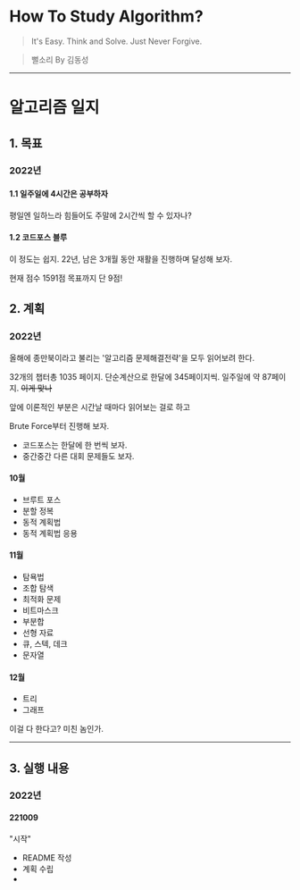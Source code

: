 # How To Study Algorithm? 

> It's Easy. Think and Solve.
> Just Never Forgive. 

> 뻘소리 By 김동성

--- 



# 알고리즘 일지 




## 1. 목표 

### 2022년

#### 1.1 일주일에 4시간은 공부하자

평일엔 일하느라 힘들어도 주말에 2시간씩 할 수 있자나? 

#### 1.2 코드포스 블루 

이 정도는 쉽지. 22년, 남은 3개월 동안 재활을 진행하며 달성해 보자.

현재 점수 1591점 목표까지 단 9점!


## 2. 계획

### 2022년

올해에 종만북이라고 불리는 '알고리즘 문제해결전략'을 모두 읽어보려 한다.    

32개의 챕터총 1035 페이지. 단순계산으로 한달에 345페이지씩. 일주일에 약 87페이지. ~~이게 맞나~~    

앞에 이론적인 부분은 시간날 때마다 읽어보는 걸로 하고    

Brute Force부터 진행해 보자.


- 코드포스는 한달에 한 번씩 보자.
- 중간중간 다른 대회 문제들도 보자.

#### 10월

- 브루트 포스
- 분할 정복
- 동적 계획법
- 동적 계획법 응용

#### 11월

- 탐욕법
- 조합 탐색
- 최적화 문제
- 비트마스크
- 부분합
- 선형 자료
- 큐, 스텍, 데크
- 문자열

#### 12월

- 트리
- 그래프

이걸 다 한다고? 미친 놈인가.

***

## 3. 실행 내용

### 2022년

#### 221009

"시작"
- README 작성
- 계획 수립
- 